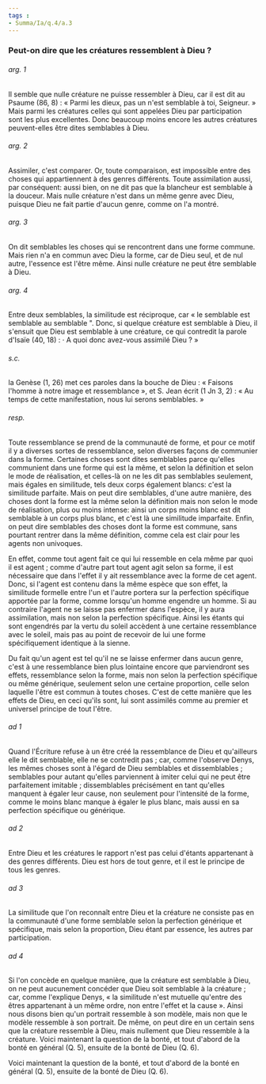 ```yaml
---
tags : 
- Summa/Ia/q.4/a.3
---
```


### Peut-on dire que les créatures ressemblent à Dieu ?

###### arg. 1
Il semble que nulle créature ne puisse ressembler à Dieu, car il est dit au Psaume (86, 8) : « Parmi les dieux, pas un n'est semblable à toi, Seigneur. » Mais parmi les créatures celles qui sont appelées Dieu par participation sont les plus excellentes. Donc beaucoup moins encore les autres créatures peuvent-elles être dites semblables à Dieu. 

###### arg. 2
Assimiler, c'est comparer. Or, toute comparaison, est impossible entre des choses qui appartiennent à des genres différents. Toute assimilation aussi, par conséquent: aussi bien, on ne dit pas que la blancheur est semblable à la douceur. Mais nulle créature n'est dans un même genre avec Dieu, puisque Dieu ne fait partie d'aucun genre, comme on l'a montré. 

###### arg. 3
On dit semblables les choses qui se rencontrent dans une forme commune. Mais rien n'a en commun avec Dieu la forme, car de Dieu seul, et de nul autre, l'essence est l'être même. Ainsi nulle créature ne peut être semblable à Dieu. 

###### arg. 4
Entre deux semblables, la similitude est réciproque, car « le semblable est semblable au semblable ". Donc, si quelque créature est semblable à Dieu, il s'ensuit que Dieu est semblable à une créature, ce qui contredit la parole d'Isaïe (40, 18) : · A quoi donc avez-vous assimilé Dieu ? » 

###### s.c.
la Genèse (1, 26) met ces paroles dans la bouche de Dieu : « Faisons l'homme à notre image et ressemblance », et S. Jean écrit (1 Jn 3, 2) : « Au temps de cette manifestation, nous lui serons semblables. » 

###### resp.
Toute ressemblance se prend de la communauté de forme, et pour ce motif il y a diverses sortes de ressemblance, selon diverses façons de communier dans la forme. Certaines choses sont dites semblables parce qu'elles communient dans une forme qui est la même, et selon la définition et selon le mode de réalisation, et celles-là on ne les dit pas semblables seulement, mais égales en similitude, tels deux corps également blancs: c'est la similitude parfaite. Mais on peut dire semblables, d'une autre manière, des choses dont la forme est la même selon la définition mais non selon le mode de réalisation, plus ou moins intense: ainsi un corps moins blanc est dit semblable à un corps plus blanc, et c'est là une similitude imparfaite. Enfin, on peut dire semblables des choses dont la forme est commune, sans pourtant rentrer dans la même définition, comme cela est clair pour les agents non univoques. 

En effet, comme tout agent fait ce qui lui ressemble en cela même par quoi il est agent ; comme d'autre part tout agent agit selon sa forme, il est nécessaire que dans l'effet il y ait ressemblance avec la forme de cet agent. Donc, si l'agent est contenu dans la même espèce que son effet, la similitude formelle entre l'un et l'autre portera sur la perfection spécifique apportée par la forme, comme lorsqu'un homme engendre un homme. Si au contraire l'agent ne se laisse pas enfermer dans l'espèce, il y aura assimilation, mais non selon la perfection spécifique. Ainsi les étants qui sont engendrés par la vertu du soleil accèdent à une certaine ressemblance avec le soleil, mais pas au point de recevoir de lui une forme spécifiquement identique à la sienne. 

Du fait qu'un agent est tel qu'il ne se laisse enfermer dans aucun genre, c'est à une ressemblance bien plus lointaine encore que parviendront ses effets, ressemblance selon la forme, mais non selon la perfection spécifique ou même générique, seulement selon une certaine proportion, celle selon laquelle l'être est commun à toutes choses. C'est de cette manière que les effets de Dieu, en ceci qu'ils sont, lui sont assimilés comme au premier et universel principe de tout l'être. 

###### ad 1
Quand l'Écriture refuse à un être créé la ressemblance de Dieu et qu'ailleurs elle le dit semblable, elle ne se contredit pas ; car, comme l'observe Denys, les mêmes choses sont à l'égard de Dieu semblables et dissemblables ; semblables pour autant qu'elles parviennent à imiter celui qui ne peut être parfaitement imitable ; dissemblables précisément en tant qu'elles manquent à égaler leur cause, non seulement pour l'intensité de la forme, comme le moins blanc manque à égaler le plus blanc, mais aussi en sa perfection spécifique ou générique. 

###### ad 2
Entre Dieu et les créatures le rapport n'est pas celui d'étants appartenant à des genres différents. Dieu est hors de tout genre, et il est le principe de tous les genres. 

###### ad 3
La similitude que l'on reconnaît entre Dieu et la créature ne consiste pas en la communauté d'une forme semblable selon la perfection générique et spécifique, mais selon la proportion, Dieu étant par essence, les autres par participation. 

###### ad 4
Si l'on concède en quelque manière, que la créature est semblable à Dieu, on ne peut aucunement concéder que Dieu soit semblable à la créature ; car, comme l'explique Denys, « la similitude n'est mutuelle qu'entre des êtres appartenant à un même ordre, non entre l'effet et la cause ». Ainsi nous disons bien qu'un portrait ressemble à son modèle, mais non que le modèle ressemble à son portrait. De même, on peut dire en un certain sens que la créature ressemble à Dieu, mais nullement que Dieu ressemble à la créature. Voici maintenant la question de la bonté, et tout d'abord de la bonté en général (Q. 5), ensuite de la bonté de Dieu (Q. 6). 

Voici maintenant la question de la bonté, et tout d'abord de la bonté en général (Q. 5), ensuite de la bonté de Dieu (Q. 6). 





